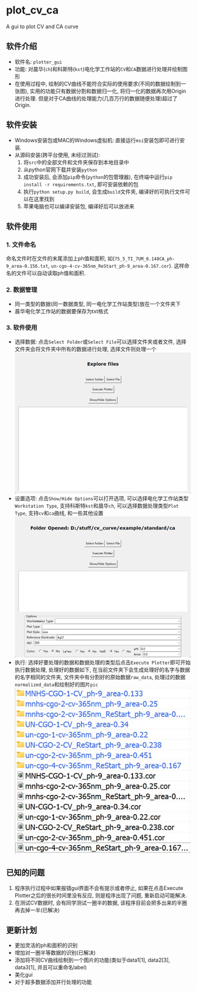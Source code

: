 # plot_cv_ca
A gui to plot CV and CA curve

## 软件介绍
- 软件名: `plotter_gui`
- 功能: 对晨华(`ch`)和科斯特(`kst`)电化学工作站的`CV`和`CA`数据进行处理并绘制图形
- 在使用过程中, 绘制的CV曲线不能符合实际的使用要求(不同的数据绘制到一张图), 实用的功能只有数据分割和数据归一化, 将归一化的数据再次用Origin进行处理. 但是对于CA曲线的处理能力(几百万行的数据随便处理)超过了Origin.

## 软件安装
- Windows安装包或MAC的Windows虚拟机: 直接运行`msi`安装包即可进行安装.
- 从源码安装(跨平台使用, 未经过测试):
  1. 将`src`中的全部文件和文件夹保存到本地目录中
  2. 从python官网下载并安装``python``
  3. 成功安装后, 会添加`pip`命令(`python`的包管理器), 在终端中运行`pip install -r requirements.txt`, 即可安装依赖的包
  4. 执行`python setup.py build`, 会生成`build`文件夹, 编译好的可执行文件可以在这里找到
  5. 苹果电脑也可以编译安装包, 编译好后可以放进来

## 软件使用
### 1. 文件命名
命名文件时在文件的末尾添加上ph值和面积, 如(`75_5_TI_7UM_0.148CA_ph-9_area-0.156.txt`, `un-cgo-4-cv-365nm_ReStart_ph-9_area-0.167.cor`). 这样命名的文件可以自动读取ph值和面积.

### 2. 数据管理
  - 同一类型的数据(同一数据类型, 同一电化学工作站类型)放在一个文件夹下
  - 晨华电化学工作站的数据要保存为txt格式

### 3. 软件使用
- 选择数据: 点击`Select Folder`或`Select File`可以选择文件夹或者文件, 选择文件夹会将文件夹中所有的数据进行处理, 选择文件则处理一个
![软件界面](./pic/界面.jpg)
- 设置选项: 点击`Show/Hide Options`可以打开选项, 可以选择电化学工作站类型`Workstation Type`, 支持科斯特`kst`和晨华`ch`, 可以选择数据处理类型`Plot Type`, 支持`cv`和`ca`曲线, 和一些其他设置
![绘制选项](./pic/选项.jpg)
- 执行: 选择好要处理的数据和数据处理的类型后点击`Execute Plotter`即可开始执行数据处理, 处理好的数据如下, 在当前文件夹下会生成处理好的名字与数据的名字相同的文件夹, 文件夹中有分割好的原始数据`raw_data`, 处理过的数据`normalized_data`和绘制好的图片`pic`
![执行后](./pic/执行后.jpg)

## 已知的问题
1. 程序执行过程中如果报错gui界面不会有提示或者停止, 如果在点击Execute Plotter之后的很长时间里没有反应, 则是程序出现了问题, 重新启动可能解决.
2. 在测试CV数据时, 会有同学测试一圈半的数据, 该程序目前会把多出来的半圈再去掉一半(已解决)

## 更新计划
- 更加灵活的ph和面积的识别
- 增加对一圈半等数据的识别(已解决)
- 添加将不同CV曲线绘制到一个图片的功能(类似于data1[1], data2[3], data3[1], 并且可以重命名label)
- 美化gui
- 对于超多数据添加并行处理的功能